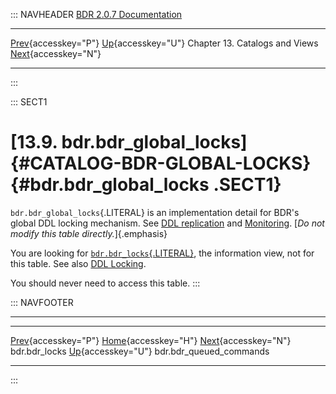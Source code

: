 ::: NAVHEADER
  [BDR 2.0.7 Documentation](index.md)
  --------------------------------------------------------------- ------------------------------------------ -------------------------------- -----------------------------------------------------------------------------------
  [Prev](catalog-bdr-locks.md "bdr.bdr_locks"){accesskey="P"}   [Up](catalogs-views.md){accesskey="U"}    Chapter 13. Catalogs and Views    [Next](catalog-bdr-queued-commands.md "bdr.bdr_queued_commands"){accesskey="N"}

------------------------------------------------------------------------
:::

::: SECT1
# [13.9. bdr.bdr_global_locks]{#CATALOG-BDR-GLOBAL-LOCKS} {#bdr.bdr_global_locks .SECT1}

`bdr.bdr_global_locks`{.LITERAL} is an implementation detail for BDR\'s
global DDL locking mechanism. See [DDL
replication](ddl-replication.md) and [Monitoring](monitoring.md).
[*Do not modify this table directly.*]{.emphasis}

You are looking for [`bdr.bdr_locks`{.LITERAL}](catalog-bdr-locks.md),
the information view, not for this table. See also [DDL
Locking](ddl-replication-advice.md#DDL-REPLICATION-LOCKING).

You should never need to access this table.
:::

::: NAVFOOTER

------------------------------------------------------------------------

  ----------------------------------------------- ------------------------------------------ ---------------------------------------------------------
  [Prev](catalog-bdr-locks.md){accesskey="P"}       [Home](index.md){accesskey="H"}        [Next](catalog-bdr-queued-commands.md){accesskey="N"}
  bdr.bdr_locks                                    [Up](catalogs-views.md){accesskey="U"}                                    bdr.bdr_queued_commands
  ----------------------------------------------- ------------------------------------------ ---------------------------------------------------------
:::
